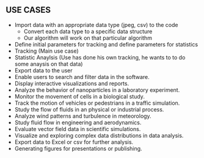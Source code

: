 ## USE CASES

- Import data with an appropriate data type (jpeg, csv) to the code
    - Convert each data type to a specific data structure
    - Our algorithm will work on that particular algorithm
- Define initial parameters for tracking and define parameters for statistics
- Tracking (Main use case)
- Statistic Anaylsis (Use has done his own tracking, he wants to to do some anaysis on that data)
- Export data to the user
- Enable users to search and filter data in the software.
- Display interactive visualizations and reports.
- Analyze the behavior of nanoparticles in a laboratory experiment.
- Monitor the movement of cells in a biological study.
- Track the motion of vehicles or pedestrians in a traffic simulation.
- Study the flow of fluids in an physical or industrial process.
- Analyze wind patterns and turbulence in meteorology.
- Study fluid flow in engineering and aerodynamics.
- Evaluate vector field data in scientific simulations.
- Visualize and exploring complex data distributions in data analysis.
- Export data to Excel or csv for further analysis.
- Generating figures for presentations or publishing.
